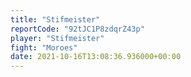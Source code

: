 ```yaml
---
title: "Stifmeister"
reportCode: "92tJC1P8zdqrZ43p"
player: "Stifmeister"
fight: "Moroes"
date: 2021-10-16T13:08:36.936000+00:00
---
```

